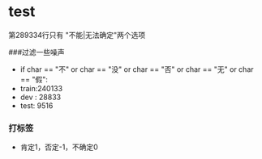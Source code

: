 # test
第289334行只有 "不能|无法确定"两个选项

###过滤一些噪声
- if char == "不" or char == "没" or char == "否" or char == "无" or char == "假":
- train:240133
- dev : 28833
- test: 9516

### 打标签
- 肯定1，否定-1，不确定0
